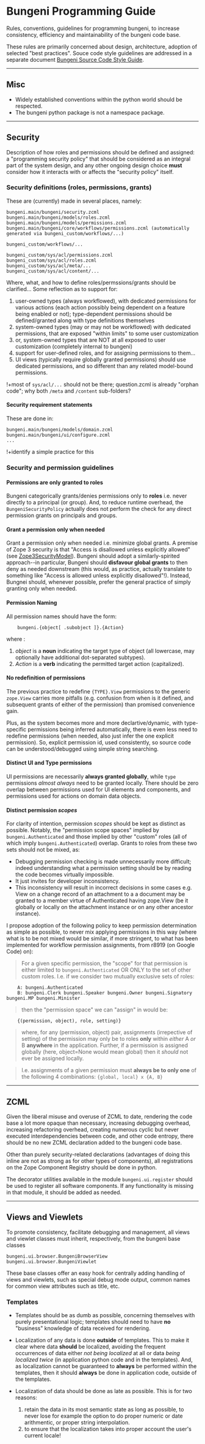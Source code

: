 # Bungeni Programming Guide

Rules, conventions, guidelines for programming bungeni, to increase consistency, efficiency and maintainability of the bungeni code base.

These rules are primarily concerned about design, architecture, adoption of selected "best practices". Souce code style guidelines are addressed in a separate document [Bungeni Source Code Style Guide](DevCodeStyleGuide.md).


---


## Misc

  * Widely established conventions within the python world should be respected.
  * The bungeni python package is not a namespace package.


---

## Security

Description of how roles and permissions should be defined and assigned:
a "programming security policy" that should be considered as an integral
part of the system design, and any other ongoing design choice **must**
consider how it interacts with or affects the "security policy" itself.

### Security definitions (roles, permissions, grants)

These are (currently) made in several places, namely:

```
bungeni.main/bungeni/security.zcml
bungeni.main/bungeni/models/roles.zcml
bungeni.main/bungeni/models/permissions.zcml
bungeni.main/bungeni/core/workflows/permissions.zcml (automatically generated via bungeni_custom/workflows/...)

bungeni_custom/workflows/...

bungeni_custom/sys/acl/permissions.zcml
bungeni_custom/sys/acl/roles.zcml
bungeni_custom/sys/acl/meta/...
bungeni_custom/sys/acl/content/...
```



Where, what, and how to define roles/permssions/grants should be clarified...
Some reflection as to support for:

  1. user-owned types (always workflowed), with dedicated permissions for various actions (each action possibly being dependent on a feature being enabled or not); type-dependent permissions should be defined/granted along with type definitions themselves
  1. system-owned types (may or may not be workflowed) with dedicated permissions, that are exposed "within limits" to some user customization
  1. or, system-owned types that are NOT at all exposed to user customization (completely internal to bungeni)
  1. support for user-defined roles, and for assigning permissions to them...
  1. UI views (typically require globally granted permissions) should use dedicated permissions, and so different than any related model-bound permissions.

!+most of `sys/acl/...` should not be there; question.zcml is already "orphan code"; why both `/meta` and `/content` sub-folders?

#### Security requirement statements

These are done in:

```
bungeni.main/bungeni/models/domain.zcml
bungeni.main/bungeni/ui/configure.zcml
...
```

!+identify a simple practice for this


### Security and permission guidelines

#### Permissions are only granted to **roles**

Bungeni categorically grants/denies permissions only to **roles** i.e. never directly to a principal (or group). And, to reduce runtime overhead, the `BungeniSecurityPolicy` actually does not perform the check for any direct permission grants on principals and groups.

#### Grant a permission only when needed
Grant a permission only when needed i.e. minimize global grants. A premise of Zope 3 security is that "Access is disallowed unless explicitly allowed" (see [Zope3SecurityModel](http://wiki.zope.org/zope3/Zope3SecurityModel)). Bungeni should adopt a similarly-spirited approach--in particular, Bungeni should **disfavour global grants** to then deny as needed downstream (this would, as practice, actually translate to something like "Access is allowed unless explicitly disallowed"!). Instead, Bungnei should, whenever possible, prefer the general practice of simply granting only when needed.

#### Permission Naming

All permission names should have the form:
```
    bungeni.{object[ .subobject ]}.{Action}
```
where :
  1. _object_ is a **noun** indicating the target type of object (all lowercase, may optionally have additional dot-separated subtypes).
  1. _Action_ is a **verb** indicating the permitted target action (capitalized).

#### No redefinition of permissions
The previous practice to redefine `{TYPE}.View` permissions to the generic `zope.View` carries more pitfalls (e.g. confusion from when is it defined, and subsequent grants of either of the permission) than promised convenience gain.

Plus, as the system becomes more and more declartive/dynamic, with type-specific permissions being inferred automatically, there is even less need to redefine permissions (when needed, also just infer the one explicit permission). So, explicit permission id, used consistently, so source code can be understood/debugged using simple string searching.


#### Distinct UI and Type permissions
UI permissions are necessarily **always granted globally**, while `type` permissions _almost always_ need to be granted locally. There should be zero overlap between permissions used for UI elements and components, and permissions used for actions on domain data objects.


#### Distinct permission _scopes_
For clarity of intention, permission _scopes_ should be kept as distinct as possible. Notably, the "permission scope spaces" implied by `bungeni.Authenticated` and those implied by other "custom" roles (all of which imply `bungeni.Authenticated`) overlap. Grants to roles from these two sets should not be mixed, as:

  * Debugging permission checking is made unnecessarily more difficult; indeed understanding what a permission setting should be by reading the code becomes virtually impossible.
  * It just invites for developer inconsistency.
  * This inconsistency will result in incorrect decisions in some cases e.g. View on a change record of an attachment to a a document may be granted to a member virtue of Authenticated having zope.View (be it globally or locally on the attachment instance or on any other ancestor instance).

I propose adoption of the following policy to keep permission determination as simple as possible, to never mix applying permissions in this way (where what is to be not mixed would be similar, if more stringent, to what has been implemented for workflow permission assignments, from r8919 (on Google Code) on):

> For a given specific permission, the "scope" for that permission is either limited to
> `bungeni.Authenticated` OR ONLY to the set of other custom roles.
> I.e. if we consider two mutually exclusive sets of roles:
```
    A: bungeni.Authenticated
    B: bungeni.Clerk bungeni.Speaker bungeni.Owner bungeni.Signatory bungeni.MP bungeni.Minister
```
> then the "permission space" we can "assign" in would be:
```
    {(permission, object), role, setting)}
```
> where, for any (permission, object) pair, assignments (irrepective of setting) of the permission
> may only be to roles **only** within _either_ A _or_ B **anywhere** in the application.
> Further, if a permission is assigned globally (here, object=None would mean global)
> then it _should_ not ever be assigned locally.

> I.e. assignments of a given permission must **always be to only one** of
> the following 4 combinations: `{global, local} x {A, B}`



---

## ZCML

Given the liberal misuse and overuse of ZCML to date, rendering the code base a lot more opaque than necessary, increasing debugging overhead, increasing refactoring overhead, creating numerous cyclic but never executed interdependencies between code, and other code entropy, there should be no new ZCML declaration added to the bungeni code base.

Other than purely security-related declarations (advantages of doing this inline are not as strong as for other types of components), all registrations on the Zope Component Registry should be done in python.

The decorator utilities available in the module `bungeni.ui.register` should be used to register all software components. If any functionality is missing in that module, it should be added as needed.


---

## Views and Viewlets

To promote consistency, facilitate debugging and management, all views and viewlet classes must inherit, respectively, from the bungeni base classes
```
bungeni.ui.browser.BungeniBrowserView
bungeni.ui.browser.BungeniViewlet
```
These base classes offer an easy hook for centrally adding handling of views and viewlets, such as special debug mode output, common names for common view attributes such as title, etc.


### Templates

  * Templates should be as dumb as possible, concerning themselves with purely presentational logic; templates should need to have **no** "business" knowledge of data received for rendering.

  * Localization of any data is done **outside** of templates. This to make it clear where data **should** be localized, avoiding the frequent occurrences of data either _not being localized_ at all or data _being localized twice_ (in application python code and in the templates). And, as localization cannot be guaranteed to **always** be performed within the templates, then it should **always** be done in application code, outside of the templates.

  * Localization of data should be done as late as possible. This is for two reasons:
    1. retain the data in its most semantic state as long as possible, to never lose for example the option to do proper numeric or date arithmentic, or proper string interpolation.
    1. to ensure that the localization takes into proper account the user's current locale!


<a href='Hidden comment: 
'></a>
